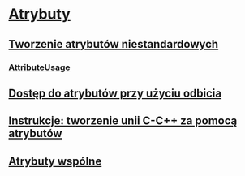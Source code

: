 # [Atrybuty](index.md)
## [Tworzenie atrybutów niestandardowych](creating-custom-attributes.md)
### [AttributeUsage](attributeusage.md)
## [Dostęp do atrybutów przy użyciu odbicia](accessing-attributes-by-using-reflection.md)
## [Instrukcje: tworzenie unii C-C++ za pomocą atrybutów](how-to-create-a-c-cpp-union-by-using-attributes.md)
## [Atrybuty wspólne](common-attributes.md)
